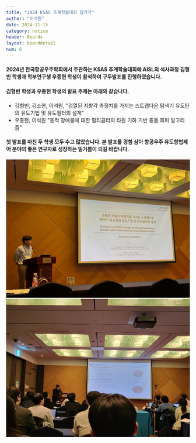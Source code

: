 ```yaml
---
title: "2024 KSAS 추계학술대회 참가가"
author: "이석원"
date: 2024-11-15
category: notice
header: Boards
layout: boarddetail
num: 6
---
```

#### 2024년 한국항공우주학회에서 주관하는 KSAS 추계학술대회에 AISL의 석사과정 김형빈 학생과 학부연구생 우종현 학생이 참석하여 구두발표를 진행하였습니다.

#### 김형빈 학생과 우종현 학생의 발표 주제는 아래와 같습니다.

* 김형빈, 김소현, 이석원, "검열된 지향각 측정치를 가지는 스트랩다운 탐색기 유도탄의 유도기법 및 유도필터의 설계"
* 우종현, 이석원 "동적 장애물에 대한 멀티콥터의 타원 기하 기반 충돌 회피 알고리즘"

#### 첫 발표를 마친 두 학생 모두 수고 많았습니다. 본 발표를 경험 삼아 항공우주 유도항법제어 분야의 좋은 연구자로 성장하는 밑거름이 되길 바랍니다. 

<img src="/assets/img/Notice/24_11_15/1.jpg">
<img src="/assets/img/Notice/24_11_15/2.jpg">